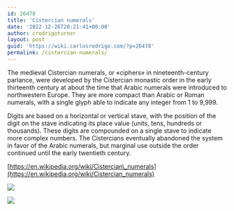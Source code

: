 ```yaml
---
id: 26478
title: 'Cistercian numerals'
date: '2022-12-26T20:21:41+00:00'
author: crodrigoturner
layout: post
guid: 'https://wiki.carlosrodrigo.com/?p=26478'
permalink: /cistercian-numerals/
---
```


The medieval Cistercian numerals, or «ciphers» in nineteenth-century parlance, were developed by the Cistercian monastic order in the early thirteenth century at about the time that Arabic numerals were introduced to northwestern Europe. They are more compact than Arabic or Roman numerals, with a single glyph able to indicate any integer from 1 to 9,999.

Digits are based on a horizontal or vertical stave, with the position of the digit on the stave indicating its place value (units, tens, hundreds or thousands). These digits are compounded on a single stave to indicate more complex numbers. The Cistercians eventually abandoned the system in favor of the Arabic numerals, but marginal use outside the order continued until the early twentieth century.

[https://en.wikipedia.org/wiki/Cistercian\_numerals](https://en.wikipedia.org/wiki/Cistercian_numerals)

[![](https://wiki.carlosrodrigo.com/wp-content/uploads/Cistercian1-9999-700x1052.png)](https://wiki.carlosrodrigo.com/wp-content/uploads/Cistercian1-9999.png)

[![](https://wiki.carlosrodrigo.com/wp-content/uploads/Cistercian_digits_vertical.svg_-250x199.png)](https://wiki.carlosrodrigo.com/wp-content/uploads/Cistercian_digits_vertical.svg_.png)